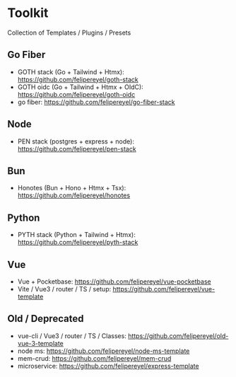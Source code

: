 # Toolkit
Collection of Templates / Plugins / Presets


## Go Fiber
- GOTH stack (Go + Tailwind + Htmx): https://github.com/felipereyel/goth-stack
- GOTH oidc (Go + Tailwind + Htmx + OIdC): https://github.com/felipereyel/goth-oidc
- go fiber: https://github.com/felipereyel/go-fiber-stack

## Node
- PEN stack (postgres + express + node): https://github.com/felipereyel/pen-stack

## Bun
- Honotes (Bun + Hono + Htmx + Tsx): https://github.com/felipereyel/honotes

## Python
- PYTH stack (Python + Tailwind + Htmx): https://github.com/felipereyel/pyth-stack

## Vue
- Vue + Pocketbase: https://github.com/felipereyel/vue-pocketbase
- Vite / Vue3 / router / TS / setup: https://github.com/felipereyel/vue-template


## Old / Deprecated
- vue-cli / Vue3 / router / TS / Classes: https://github.com/felipereyel/old-vue-3-template
- node ms: https://github.com/felipereyel/node-ms-template
- mem-crud: https://github.com/felipereyel/mem-crud
- microservice: https://github.com/felipereyel/express-template
